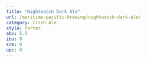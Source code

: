 ```yaml
---
title: "Nightwatch Dark Ale"
url: /maritime-pacific-brewing/nightwatch-dark-ale/
category: Irish Ale
style: Porter
abv: 5.5
ibu: 0
srm: 0
upc: 0
---
```



